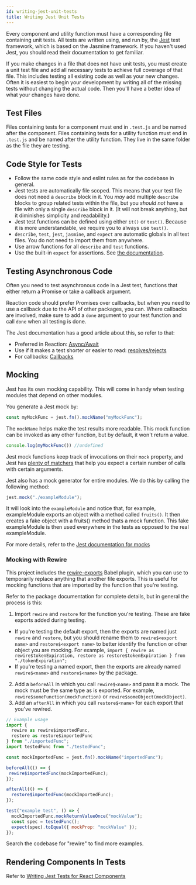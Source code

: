```yaml
---
id: writing-jest-unit-tests
title: Writing Jest Unit Tests
---
```

    
Every component and utility function must have a corresponding file containing unit tests. All tests are written using, and run by, the [Jest](https://facebook.github.io/jest/) test framework, which is based on the Jasmine framework. If you haven't used Jest, you should read their documentation to get familiar.

If you make changes in a file that does not have unit tests, you must create a unit test file and add all necessary tests to achieve full coverage of that file. This includes testing all existing code as well as your new changes. Often it is easiest to begin your development by writing all of the missing tests without changing the actual code. Then you'll have a better idea of what your changes have done.

## Test Files

Files containing tests for a component must end in `.test.js` and be named after the component. Files containing tests for a utility function must end in `.test.js` and be named after the utility function. They live in the same folder as the file they are testing.

## Code Style for Tests

- Follow the same code style and eslint rules as for the codebase in general.
- Jest tests are automatically file scoped. This means that your test file does not need a `describe` block in it. You _may_ add multiple `describe` blocks to group related tests within the file, but you _should not_ have a file with only a single `describe` block in it. (It will not break anything, but it diminishes simplicity and readability.)
- Jest test functions can be defined using either `it()` or `test()`. Because it is more understandable, we require you to always use `test()`.
- `describe`, `test`, `jest`, `jasmine`, and `expect` are automatic globals in all test files. You do not need to import them from anywhere.
- Use arrow functions for all `describe` and `test` functions.
- Use the built-in `expect` for assertions. See [the documentation](https://facebook.github.io/jest/docs/en/expect.html#content).

## Testing Asynchronous Code

Often you need to test asynchronous code in a Jest test, functions that either return a Promise or take a callback argument.

Reaction code should prefer Promises over callbacks, but when you need to use a callback due to the API of other packages, you can. Where callbacks are involved, make sure to add a `done` argument to your test function and call `done` when all testing is done.

The Jest documentation has a good article about this, so refer to that:

- Preferred in Reaction: [Async/Await](https://facebook.github.io/jest/docs/en/asynchronous.html#async-await)
- Use if it makes a test shorter or easier to read: [resolves/rejects](https://facebook.github.io/jest/docs/en/asynchronous.html#resolves-rejects)
- For callbacks: [Callbacks](https://facebook.github.io/jest/docs/en/asynchronous.html#callbacks)

## Mocking

Jest has its own mocking capability. This will come in handy when testing modules that depend on other modules.

You generate a Jest mock by:

```js
const myMockFunc = jest.fn().mockName("myMockFunc");
```

The `mockName` helps make the test results more readable. This mock function can be invoked as any other function, but by default, it won't return a value.

```js
console.log(myMockFunc()) //undefined
```

Jest mock functions keep track of invocations on their `mock` property, and Jest has [plenty of matchers](https://facebook.github.io/jest/docs/en/mock-functions.html#custom-matchers) that help you expect a certain number of calls with certain arguments.

Jest also has a mock generator for entire modules. We do this by calling the following method:

```js
jest.mock("./exampleModule");
```

It will look into the `exampleModule` and notice that, for example, exampleModule exports an object with a method called `fruits()`. It then creates a fake object with a fruits() method thats a mock function. This fake exampleModule is then used everywhere in the tests as opposed to the real exampleModule.

For more details, refer to the [Jest documentation for mocks](https://facebook.github.io/jest/docs/en/mock-functions.html)

### Mocking with Rewire

This project includes the [rewire-exports](https://www.npmjs.com/package/babel-plugin-rewire-exports) Babel plugin, which you can use to temporarily replace anything that another file exports. This is useful for mocking functions that are imported by the function that you're testing.

Refer to the package documentation for complete details, but in general the process is this:

1. Import `rewire` and `restore` for the function you're testing. These are fake exports added during testing.

  - If you're testing the default export, then the exports are named just `rewire` and `restore`, but you should rename them to `rewire$<export name>` and `restore$<export name>` to better identify the function or other object you are mocking. For example, `import { rewire as rewire$tokenExpiration, restore as restore$tokenExpiration } from "./tokenExpiration";`
  - If you're testing a named export, then the exports are already named `rewire$<name>` and `restore$<name>` by the package.

2. Add a `beforeAll` in which you call `rewire$<name>` and pass it a mock. The mock must be the same type as is exported. For example, `rewire$someFunction(mockFunction)` or `rewire$someObject(mockObject)`.
3. Add an `afterAll` in which you call `restore$<name>` for each export that you've rewired.

```js
// Example usage
import { 
  rewire as rewire$importedFunc, 
  restore as restore$importedFunc 
} from "./importedFunc";
import testedFunc from "./testedFunc";

const mockImportedFunc = jest.fn().mockName("importedFunc");

beforeAll(() => {
 rewire$importedFunc(mockImportedFunc);
});

afterAll(() => {
  restore$importedFunc(mockImportedFunc);
});

test("example test", () => {
  mockImportedFunc.mockReturnValueOnce("mockValue");
  const spec = testedFunc();
  expect(spec).toEqual({ mockProp: "mockValue" });
});
```

Search the codebase for "rewire" to find more examples.

## Rendering Components In Tests

Refer to [Writing Jest Tests for React Components](react-testing.md)
